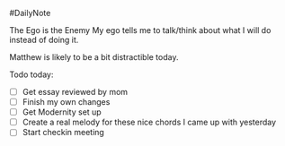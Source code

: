 #DailyNote 

The Ego is the Enemy
My ego tells me to talk/think about what I will do instead of doing it.

Matthew is likely to be a bit distractible today.

Todo today:
- [ ] Get essay reviewed by mom
- [ ] Finish my own changes
- [ ] Get Modernity set up
- [ ] Create a real melody for these nice chords I came up with yesterday
- [ ] Start checkin meeting